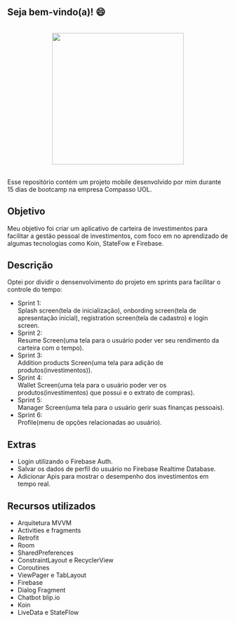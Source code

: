 ## Seja bem-vindo(a)! :smile:

<br />
<div align="center" > <img  width=“300” height="300" src="https://user-images.githubusercontent.com/62591896/131683261-d15311f4-96fc-4dde-b3df-3cfc2336c2d4.png"> </div>
<br />

Esse repositório contém um projeto mobile desenvolvido por mim durante 15 dias de bootcamp na empresa Compasso UOL.

## Objetivo

Meu objetivo foi criar um aplicativo de carteira de investimentos para facilitar a gestão pessoal de investimentos, com foco em no aprendizado de algumas tecnologias como Koin, StateFow e Firebase.

## Descrição

Optei por dividir o densenvolvimento do projeto em sprints para facilitar o controle do tempo: 
- Sprint 1: <br />
Splash screen(tela de inicialização), onbording screen(tela de apresentação inicial), registration screen(tela de cadastro) e login screen.
- Sprint 2: <br />
Resume Screen(uma tela para o usuário poder ver seu rendimento da carteira com o tempo).
- Sprint 3: <br />
Addition products Screen(uma tela para adição de produtos(investimentos)).
- Sprint 4: <br />
Wallet Screen(uma tela para o usuário poder ver os produtos(investimentos) que possui e o extrato de compras).
- Sprint 5: <br />
Manager Screen(uma tela para o usuário gerir suas finanças pessoais).
- Sprint 6: <br />
Profile(menu de opções relacionadas ao usuário).

## Extras
- Login utilizando o Firebase Auth.
- Salvar os dados de perfil do usuário no Firebase Realtime Database.
- Adicionar Apis para mostrar o desempenho dos investimentos em tempo real.

## Recursos utilizados

- Arquitetura MVVM
- Activities e fragments
- Retrofit
- Room
- SharedPreferences
- ConstraintLayout e RecyclerView
- Coroutines
- ViewPager e TabLayout
- Firebase
- Dialog Fragment
- Chatbot blip.io
- Koin
- LiveData e StateFlow
